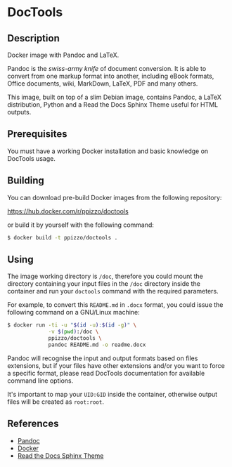 # DocTools
## Description
Docker image with Pandoc and LaTeX.

Pandoc is the *swiss-army knife* of document conversion. It is able to convert from one markup format into another, including eBook formats, Office documents, wiki, MarkDown, LaTeX, PDF and many others.

This image, built on top of a slim Debian image, contains Pandoc, a LaTeX distribution, Python and a Read the Docs Sphinx Theme useful for HTML outputs.

## Prerequisites
You must have a working Docker installation and basic knowledge on DocTools usage.

## Building
You can download pre-build Docker images from the following repository:

https://hub.docker.com/r/ppizzo/doctools

or build it by yourself with the following command:

```bash
$ docker build -t ppizzo/doctools .
```

## Using
The image working directory is `/doc`, therefore you could mount the directory containing your input files in the `/doc` directory inside the container and run your `doctools` command with the required parameters.

For example, to convert this `README.md` in `.docx` format, you could issue the following command on a GNU/Linux machine:
```bash
$ docker run -ti -u "$(id -u):$(id -g)" \
             -v $(pwd):/doc \
             ppizzo/doctools \
             pandoc README.md -o readme.docx
```
Pandoc will recognise the input and output formats based on files extensions, but if your files have other extensions and/or you want to force a specific format, please read DocTools documentation for available command line options.

It's important to map your `UID:GID` inside the container, otherwise output files will be created as `root:root`.

## References
* [Pandoc](https://pandoc.org/)
* [Docker](https://www.docker.com/)
* [Read the Docs Sphinx Theme](https://sphinx-rtd-theme.readthedocs.io/)
